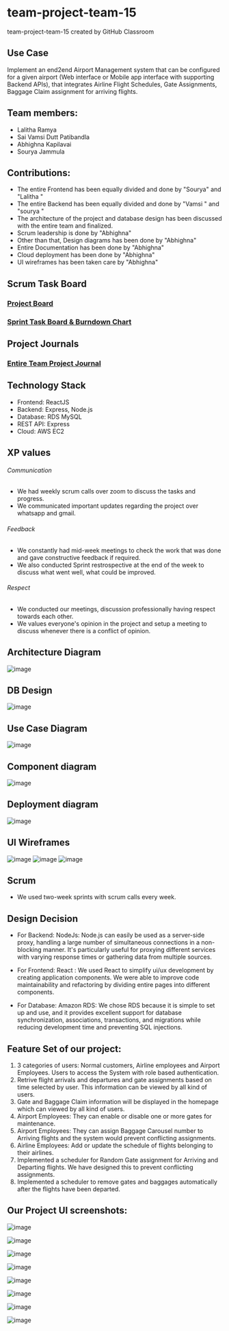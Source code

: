 # team-project-team-15
team-project-team-15 created by GitHub Classroom

Use Case
------------
Implement an end2end Airport Management system that can be configured for a given airport (Web interface or Mobile app interface with supporting Backend APIs), that integrates Airline Flight Schedules, Gate Assignments, Baggage Claim assignment for arriving flights.

## Team members:
 - Lalitha Ramya
 - Sai Vamsi Dutt Patibandla
 - Abhighna Kapilavai
 - Sourya Jammula

## Contributions:
- The entire Frontend has been equally divided and done by "Sourya" and "Lalitha "
- The entire Backend has been equally divided and done by "Vamsi " and "sourya "
- The architecture of the project and database design has been discussed with the entire team and finalized.
- Scrum leadership is done by "Abhighna"
- Other than that, Design diagrams has been done by "Abhighna"
- Entire Documentation has been done by "Abhighna"
- Cloud deployment has been done by "Abhighna" 
- UI wireframes has been taken care by "Abhighna"

## Scrum Task Board
### <a href="https://github.com/orgs/gopinathsjsu/projects/46/views/1">Project Board</a>
### <a href="https://docs.google.com/spreadsheets/d/1weY_GHhofU0jSJJvLD5lhG5FmmLjOBSH/edit?usp=share_link&ouid=100184353065011251171&rtpof=true&sd=true">Sprint Task Board & Burndown Chart</a>

## Project Journals
### <a href="https://docs.google.com/document/d/1cpyHVhgdqCCyZ_bRKQo0pA0WiOWOcQ3n/edit?usp=share_link&ouid=100184353065011251171&rtpof=true&sd=true">Entire Team Project Journal</a>

## Technology Stack
- Frontend: ReactJS
- Backend: Express, Node.js
- Database: RDS MySQL
- REST API: Express
- Cloud: AWS EC2

## XP values
###### Communication 
* We had weekly scrum calls over zoom to discuss the tasks and progress. 
* We communicated important updates regarding the project over whatsapp and gmail.
###### Feedback 
* We constantly had mid-week meetings to check the work that was done and gave constructive feedback if required. 
* We also conducted Sprint restrospective at the end of the week to discuss what went well, what could be improved.
###### Respect 
* We conducted our meetings, discussion professionally having respect towards each other.
* We values everyone's opinion in the project and setup a meeting to discuss whenever there is a conflict of opinion. 

## Architecture Diagram
![image](https://user-images.githubusercontent.com/100327244/205541570-c73a389d-c6b0-40d7-a613-b7bedfa472c7.png)

## DB Design
![image](https://user-images.githubusercontent.com/100327244/205581050-8497a1c5-cef7-4b89-a00b-b96936f572ba.png)

## Use Case Diagram
![image](https://user-images.githubusercontent.com/100327244/205581086-28bbe35a-327d-4867-b67b-6d3f93d9baa7.png)

## Component diagram
![image](https://user-images.githubusercontent.com/100327244/205581101-981a3a8a-aee3-411f-8c91-621b7fbafa4e.png)

## Deployment diagram
![image](https://user-images.githubusercontent.com/100327244/205541945-97b78fc9-9897-4b6a-a1fc-fbd911dc6fab.png)


## UI Wireframes
![image](https://user-images.githubusercontent.com/100327244/205582391-cd915c7f-d0f7-4f68-9226-67fc12cebe85.png)
![image](https://user-images.githubusercontent.com/100327244/205582405-97f3e1a4-2bc7-4a4c-b90c-4968d073f19f.png)
![image](https://user-images.githubusercontent.com/100327244/205582415-4b1f9ff0-df57-47c1-8cac-5ce747e13e1a.png)



## Scrum
- We used two-week sprints with scrum calls every week.

## Design Decision

- For Backend:
NodeJs:  Node.js can easily be used as a server-side proxy, handling a large number of simultaneous connections in a non-blocking manner. It's particularly useful for proxying different services with varying response times or gathering data from multiple sources.

- For Frontend: 
React : We used React to simplify ui/ux development by creating application components. We were able to improve code maintainability and refactoring by dividing entire pages into different components.

- For Database:
Amazon RDS: We chose RDS because it is simple to set up and use, and it provides excellent support for database synchronization, associations, transactions, and migrations while reducing development time and preventing SQL injections. 

## Feature Set of our project:
1. 3 categories of users: Normal customers, Airline employees and Airport Employees. Users to access the System with role based authentication. 
2. Retrive flight arrivals and departures and gate assignments based on time selected by user. This information can be viewed by all kind of users.
3. Gate and Baggage Claim information will be displayed in the homepage which can viewed by all kind of users.
4. Airport Employees: They can enable or disable one or more gates for maintenance.
5. Airport Employees: They can assign Baggage Carousel number to Arriving flights and the system would prevent conflicting assignments.
6. Airline Employees: Add or update the schedule of flights belonging to their airlines.
7. Implemented a scheduler for Random Gate assignment for Arriving and Departing flights. We have designed this to prevent conflicting assignments.
8. Implemented a scheduler to remove gates and baggages automatically after the flights have been departed.


## Our Project UI screenshots:
![image](https://user-images.githubusercontent.com/100327244/205581483-cde0acbf-5d11-42e3-bfb1-93451618518b.png)

![image](https://user-images.githubusercontent.com/100327244/205581511-d9e01455-3f8c-457e-92e5-0ca5a7009d0b.png)

![image](https://user-images.githubusercontent.com/100327244/205581538-d55a2235-8676-4d89-a908-f1ab698bdcf9.png)

![image](https://user-images.githubusercontent.com/100327244/205581559-6021e887-5da9-416f-a445-8c9dd9aaf984.png)

![image](https://user-images.githubusercontent.com/100327244/205581581-5d8c7319-cafe-4ddd-973d-ac77aa57d6b7.png)

![image](https://user-images.githubusercontent.com/100327244/205581605-e7d792df-dcbf-4e4d-b814-0ae0685e380a.png)

![image](https://user-images.githubusercontent.com/100327244/205581620-c5b63663-1156-4a80-8324-5f4a187a1fa1.png)

![image](https://user-images.githubusercontent.com/100327244/205581643-68b53714-8d65-4d3e-b8aa-9d110b530886.png)


